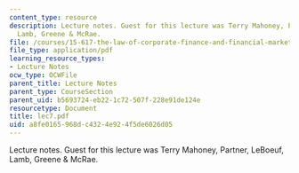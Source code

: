 ```yaml
---
content_type: resource
description: Lecture notes. Guest for this lecture was Terry Mahoney, Partner, LeBoeuf,
  Lamb, Greene & McRae.
file: /courses/15-617-the-law-of-corporate-finance-and-financial-markets-spring-2004/a8fe0165968dc4324e924f5de6026d05_lec7.pdf
file_type: application/pdf
learning_resource_types:
- Lecture Notes
ocw_type: OCWFile
parent_title: Lecture Notes
parent_type: CourseSection
parent_uid: b5693724-eb22-1c72-507f-228e91de124e
resourcetype: Document
title: lec7.pdf
uid: a8fe0165-968d-c432-4e92-4f5de6026d05
---
```

Lecture notes. Guest for this lecture was Terry Mahoney, Partner, LeBoeuf, Lamb, Greene & McRae.

